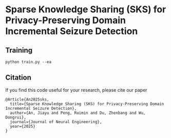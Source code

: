 # Sparse Knowledge Sharing (SKS) for Privacy-Preserving Domain Incremental Seizure Detection

## Training
```
python train.py --ea
```

## Citation
If you find this code useful for your research, please cite our paper
```
@Article{An2025sks,
  title={Sparse Knowledge Sharing (SKS) for Privacy-Preserving Domain Incremental Seizure Detection},
  author={An, Jiayu and Peng, Ruimin and Du, Zhenbang and Wu, Dongrui},
  journal={Journal of Neural Engineering},
  year={2025}
}
```
